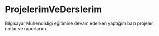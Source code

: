 # ProjelerimVeDerslerim
Bilgisayar Mühendisliği eğitimine devam ederken yaptığım bazı projeler, notlar ve raporlarım.
